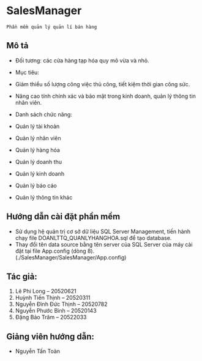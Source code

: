 # SalesManager

 `Phần mềm quản lý quản lí bán hàng`

## Mô tả

- Đối tương: các cửa hàng tạp hóa quy mô vừa và nhỏ.

- Mục tiêu:
 
 - Giảm thiểu số lượng công việc thủ công, tiết kiệm thời gian công sức.
 - Nâng cao tính chính xác và bảo mật trong kinh doanh, quản lý thông tin nhân viên.
- Danh sách chức năng:

 - Quản lý tài khoản
 - Quản lý nhân viên
 - Quản lý hàng hóa
 - Quản lý doanh thu
 - Quản lý kinh doanh
 - Quản lý báo cáo
 - Quản lý thông tin khác
## Hướng dẫn cài đặt phần mềm
- Sử dụng hệ quản trị cơ sở dữ liệu SQL Server Management, tiến hành chạy file DOANLTTQ_QUANLYHANGHOA.sql để tạo database.
- Thay đổi tên data source bằng tên server của SQL Server của máy cài đặt tại file App.config (dòng 8). (./SalesManager/SalesManager/App.config)
## Tác giả:
  1.	Lê Phi Long – 20520621
  2.	Huỳnh Tiến Thịnh – 20520311
  3.	Nguyễn Đình Đức Thịnh – 20520782
  4.	Nguyễn Phước Bình – 20520143
  5.	Đặng Bảo Trâm – 20522033
## Giảng viên hướng dẫn:
  - Nguyễn Tấn Toàn
